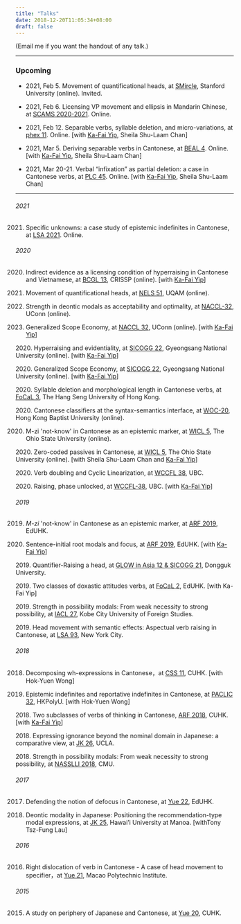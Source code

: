 ```yaml
---
title: "Talks"
date: 2018-12-20T11:05:34+08:00
draft: false
---
```

(Email me if you want the handout of any talk.)

---

### Upcoming
- 2021, Feb 5. Movement of quantificational heads, at [SMircle](https://linguistics.stanford.edu/research/syntax/syntax-and-morphology-circle), Stanford University (online). Invited.

- 2021, Feb 6. Licensing VP movement and ellipsis in Mandarin Chinese,
at [SCAMS 2020-2021](https://sites.google.com/view/socalsyntax/home).
Online.

- 2021, Feb 12. Separable verbs, syllable deletion, and micro-variations,
at [phex 11](https://toki482.wixsite.com/phex11).
Online.
[with [Ka-Fai Yip](https://kafai-yip.github.io), Sheila Shu-Laam Chan]

- 2021, Mar 5. Deriving separable verbs in Cantonese, at [BEAL 4](https://u.osu.edu/beal/beal-forum/2021-2/).
Online.
[with [Ka-Fai Yip](https://kafai-yip.github.io), Sheila Shu-Laam Chan]

- 2021, Mar 20-21. Verbal “infixation” as partial deletion: a case in Cantonese verbs,
at [PLC 45](https://www.ling.upenn.edu/Events/PLC/plc45/index.html).
Online.
[with [Ka-Fai Yip](https://kafai-yip.github.io), Sheila Shu-Laam Chan]

------------
###### 2021

2021. Specific unknowns: a case study of epistemic indefinites in Cantonese</a>, at <a href=https://www.linguisticsociety.org/event/lsa-2021-annual-meeting>LSA 2021</a>. Online.

###### 2020

2020. Indirect evidence as a licensing condition of hyperraising in Cantonese and Vietnamese, at <a href=https://www.crissp.be/bcgl-13-the-syntax-and-semantics-of-clausal-complementation/>BCGL 13</a>, CRISSP (online). [with <a href=https://kafai-yip.github.io>Ka-Fai Yip</a>]

2020. Movement of quantificational heads, at <a href=https://sites.grenadine.uqam.ca/sites/linguistique/en/nels51>NELS 51</a>, UQAM (online).

2020. Strength in deontic modals as acceptability and optimality, at <a href=https://sites.google.com/site/naccl32uconn>NACCL-32</a>, UConn (online).

2020. Generalized Scope Economy, at <a href=https://sites.google.com/site/naccl32uconn>NACCL 32</a>, UConn (online). [with <a href=https://kafai-yip.github.io>Ka-Fai Yip</a>]
<p>
2020. Hyperraising and evidentiality, at <a href=http://2020.sicogg.or.kr/>SICOGG 22</a>, Gyeongsang National University (online). [with <a href=https://kafai-yip.github.io>Ka-Fai Yip</a>]
<p>
2020. Generalized Scope Economy, at <a href=http://2020.sicogg.or.kr/>SICOGG 22</a>, Gyeongsang National University (online). [with <a href=https://kafai-yip.github.io>Ka-Fai Yip</a>]
<p>
2020. Syllable deletion and morphological length in Cantonese verbs, at <a href=https://focalhongkong.wordpress.com/>FoCaL 3</a>, The Hang Seng University of Hong Kong.
<p>
2020. Cantonese classifiers at the syntax-semantics interface, at <a href=https://www.lshk.org/workshop-on-cantonese-woc>WOC-20</a>, Hong Kong Baptist University (online).

2020. M-zi 'not-know' in Cantonese as an epistemic marker, at <a href=https://u.osu.edu/wicl/wicl-5/>WICL 5</a>, The Ohio State University (online).
<p>
2020. Zero-coded passives in Cantonese, at <a href=https://u.osu.edu/wicl/wicl-5/>WICL 5</a>, The Ohio State University (online). [with Sheila Shu-Laam Chan and <a href=https://kafai-yip.github.io>Ka-Fai Yip</a>]
<p>
2020. Verb doubling and Cyclic Linearization, at <a href=https://wccfl2020.linguistics.ubc.ca/>WCCFL 38</a>, UBC.
<p>
2020. Raising, phase unlocked, at <a href=https://wccfl2020.linguistics.ubc.ca/>WCCFL-38</a>, UBC. [with <a href=https://kafai-yip.github.io>Ka-Fai Yip</a>]

###### 2019

2019. <i>M-zi</i> 'not-know' in Cantonese as an epistemic marker, at <a href=https://www.lshk.org/annual-research-forum-arf>ARF 2019</a>, EdUHK.

2019. Sentence-initial root modals and focus, at <a href=https://www.lshk.org/annual-research-forum-arf>ARF 2019</a>, EdUHK. [with <a href=https://kafai-yip.github.io>Ka-Fai Yip</a>]
<p>
2019. Quantifier-Raising a head, at <a href=http://sicogg.or.kr/GLOW-Asia-12-2019/>GLOW in Asia 12 & SICOGG 21</a>, Dongguk University.
<p>
2019. Two classes of doxastic attitudes verbs, at <a href=https://focalhongkong.wordpress.com/%e5%a4%a7%e5%90%88%e7%85%a7-group-photos/>FoCaL 2</a>, EdUHK.
[with Ka-Fai Yip]
<p>
2019. Strength in possibility modals: From weak necessity to strong possibility, at <a href=http://iacl27kobe.net/>IACL 27</a>, Kobe City University of Foreign Studies.
<p>
2019. Head movement with semantic effects: Aspectual verb raising in Cantonese, at <a href=https://www.linguisticsociety.org/event/lsa-2019-annual-meeting>LSA 93</a>, New York City.

###### 2018

2018. Decomposing wh-expressions in Cantonese，at <a href=http://www.cuhk.edu.hk/ics/clrc/css11/index_e.html>CSS 11</a>, CUHK.
[with Hok-Yuen Wong]

2018. Epistemic indefinites and reportative indefinites in Cantonese, at <a href=http://www.cbs.polyu.edu.hk/2018paclic/>PACLIC 32</a>, HKPolyU.
[with Hok-Yuen Wong]
<p>
2018. Two subclasses of verbs of thinking in Cantonese, <a href=https://www.lshk.org/annual-research-forum-arf>ARF 2018</a>, CUHK.
[with <a href=https://kafai-yip.github.io>Ka-Fai Yip</a>]
<p>
2018. Expressing ignorance beyond the nominal domain in Japanese: a comparative view, at <a href=https://japanesekoreanlinguisticsconference26.wordpress.com/>JK 26</a>, UCLA.
<p>
2018. Strength in possibility modals: From weak necessity to strong possibility, at <a href=https://www.cmu.edu/nasslli2018/student-session/index.html>NASSLLI 2018</a>, CMU.

###### 2017

2017. Defending the notion of defocus in Cantonese, at <a href=https://www.eduhk.hk/lml/yue2017/index-eng.html>Yue 22</a>, EdUHK.

2017. Deontic modality in Japanese: Positioning the recommendation-type modal expressions, at <a href=https://japanesekoreanlinguisticsconference25.wordpress.com/>JK 25</a>, Hawai’i University at Manoa.
[withTony Tsz-Fung Lau]

###### 2016

2016. Right dislocation of verb in Cantonese - A case of head movement to specifier，at <a href=http://macau-yue-da.blogspot.com/2016/06/blog-post.html>Yue 21</a>, Macao Polytechnic Institute.

###### 2015

2015. A study on periphery of Japanese and Cantonese, at <a href=http://www.cuhk.edu.hk/chi/yue20/index_en.html>Yue 20</a>, CUHK.
